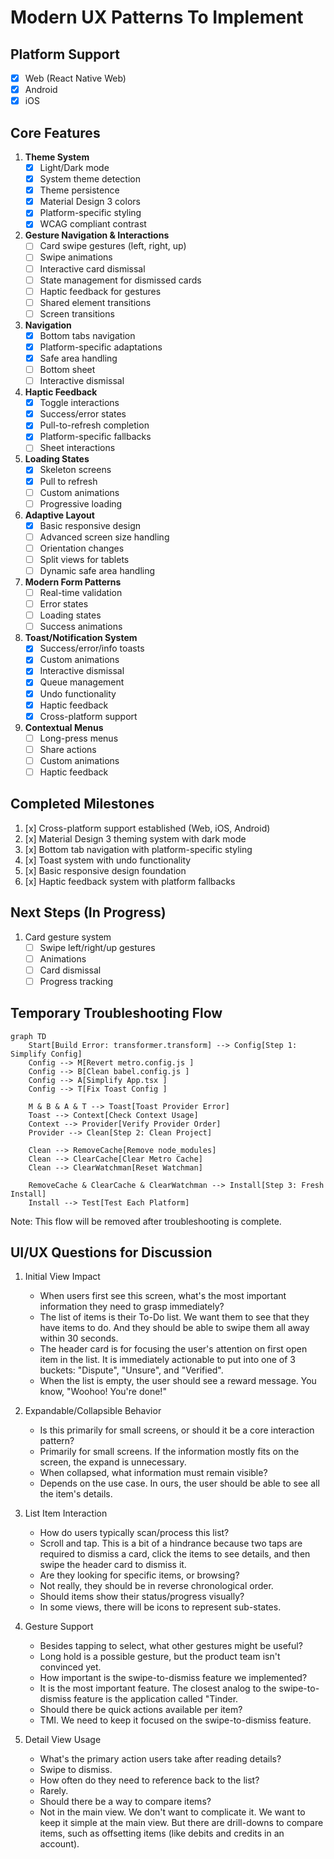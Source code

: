 # Modern UX Patterns To Implement

## Platform Support
- [x] Web (React Native Web)
- [x] Android
- [x] iOS

## Core Features

1. **Theme System**
   - [x] Light/Dark mode
   - [x] System theme detection
   - [x] Theme persistence
   - [x] Material Design 3 colors
   - [x] Platform-specific styling
   - [x] WCAG compliant contrast

2. **Gesture Navigation & Interactions**
   - [ ] Card swipe gestures (left, right, up)
   - [ ] Swipe animations
   - [ ] Interactive card dismissal
   - [ ] State management for dismissed cards
   - [ ] Haptic feedback for gestures
   - [ ] Shared element transitions
   - [ ] Screen transitions

3. **Navigation**
   - [x] Bottom tabs navigation
   - [x] Platform-specific adaptations
   - [x] Safe area handling
   - [ ] Bottom sheet
   - [ ] Interactive dismissal

4. **Haptic Feedback**
   - [x] Toggle interactions
   - [x] Success/error states
   - [x] Pull-to-refresh completion
   - [x] Platform-specific fallbacks
   - [ ] Sheet interactions

5. **Loading States**
   - [x] Skeleton screens
   - [x] Pull to refresh
   - [ ] Custom animations
   - [ ] Progressive loading

6. **Adaptive Layout**
   - [x] Basic responsive design
   - [ ] Advanced screen size handling
   - [ ] Orientation changes
   - [ ] Split views for tablets
   - [ ] Dynamic safe area handling

7. **Modern Form Patterns**
   - [ ] Real-time validation
   - [ ] Error states
   - [ ] Loading states
   - [ ] Success animations

8. **Toast/Notification System**
   - [x] Success/error/info toasts
   - [x] Custom animations
   - [x] Interactive dismissal
   - [x] Queue management
   - [x] Undo functionality
   - [x] Haptic feedback
   - [x] Cross-platform support

9. **Contextual Menus**
   - [ ] Long-press menus
   - [ ] Share actions
   - [ ] Custom animations
   - [ ] Haptic feedback

## Completed Milestones
1. [x] Cross-platform support established (Web, iOS, Android)
2. [x] Material Design 3 theming system with dark mode
3. [x] Bottom tab navigation with platform-specific styling
4. [x] Toast system with undo functionality
5. [x] Basic responsive design foundation
6. [x] Haptic feedback system with platform fallbacks

## Next Steps (In Progress)
1. Card gesture system
   - [ ] Swipe left/right/up gestures
   - [ ] Animations
   - [ ] Card dismissal
   - [ ] Progress tracking

## Temporary Troubleshooting Flow

```mermaid
graph TD
    Start[Build Error: transformer.transform] --> Config[Step 1: Simplify Config]
    Config --> M[Revert metro.config.js ]
    Config --> B[Clean babel.config.js ]
    Config --> A[Simplify App.tsx ]
    Config --> T[Fix Toast Config ]
    
    M & B & A & T --> Toast[Toast Provider Error]
    Toast --> Context[Check Context Usage]
    Context --> Provider[Verify Provider Order]
    Provider --> Clean[Step 2: Clean Project]
    
    Clean --> RemoveCache[Remove node_modules]
    Clean --> ClearCache[Clear Metro Cache]
    Clean --> ClearWatchman[Reset Watchman]
    
    RemoveCache & ClearCache & ClearWatchman --> Install[Step 3: Fresh Install]
    Install --> Test[Test Each Platform]
```

Note: This flow will be removed after troubleshooting is complete.

## UI/UX Questions for Discussion

1. Initial View Impact
   - When users first see this screen, what's the most important information they need to grasp immediately?
   + The list of items is their To-Do list. We want them to see that they have items to do. And they should be able to swipe them all away within 30 seconds.
   + The header card is for focusing the user's attention on first open item in the list. It is immediately actionable to put into one of 3 buckets: "Dispute", "Unsure", and "Verified".
   + When the list is empty, the user should see a reward message. You know, "Woohoo! You're done!"

2. Expandable/Collapsible Behavior
   - Is this primarily for small screens, or should it be a core interaction pattern?
   + Primarily for small screens. If the information mostly fits on the screen, the expand is unnecessary.
   - When collapsed, what information must remain visible?
   + Depends on the use case. In ours, the user should be able to see all the item's details.

3. List Item Interaction
   - How do users typically scan/process this list? 
   + Scroll and tap. This is a bit of a hindrance because two taps are required to dismiss a card, click the items to see details, and then swipe the header card to dismiss it.
   - Are they looking for specific items, or browsing?
   + Not really, they should be in reverse chronological order.
   - Should items show their status/progress visually?
   + In some views, there will be icons to represent sub-states.

4. Gesture Support
   - Besides tapping to select, what other gestures might be useful?
   + Long hold is a possible gesture, but the product team isn't convinced yet.
   - How important is the swipe-to-dismiss feature we implemented?
   + It is the most important feature. The closest analog to the swipe-to-dismiss feature is the application called "Tinder.
   - Should there be quick actions available per item?
   + TMI. We need to keep it focused on the swipe-to-dismiss feature.

5. Detail View Usage
   - What's the primary action users take after reading details?
   + Swipe to dismiss.
   - How often do they need to reference back to the list?
   + Rarely.
   - Should there be a way to compare items?
   + Not in the main view. We don't want to complicate it. We want to keep it simple at the main view. But there are drill-downs to compare items, such as offsetting items (like debits and credits in an account).
